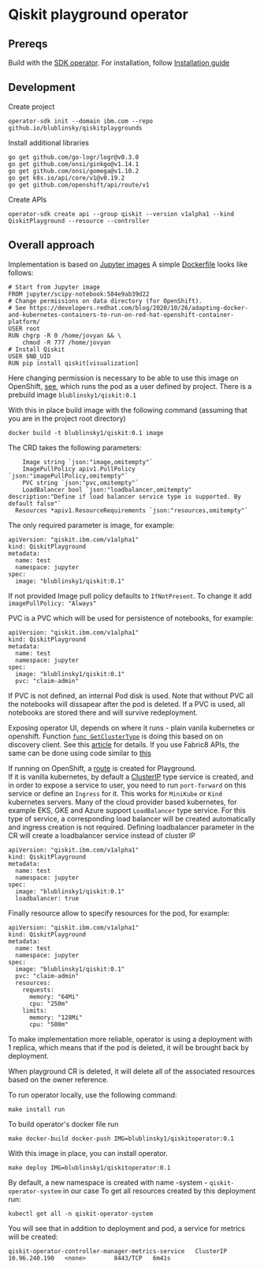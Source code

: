 # Qiskit playground operator

## Prereqs

Build with the [SDK operator](https://sdk.operatorframework.io/docs/building-operators/golang/tutorial/).
For installation, follow [Installation guide](https://sdk.operatorframework.io/docs/building-operators/golang/installation/)

## Development

Create project

````
operator-sdk init --domain ibm.com --repo github.io/blublinsky/qiskitplaygrounds
````
Install additional libraries
````
go get github.com/go-logr/logr@v0.3.0
go get github.com/onsi/ginkgo@v1.14.1
go get github.com/onsi/gomega@v1.10.2
go get k8s.io/api/core/v1@v0.19.2
go get github.com/openshift/api/route/v1
````
Create APIs

````
operator-sdk create api --group qiskit --version v1alpha1 --kind QiskitPlayground --resource --controller
````
## Overall approach

Implementation is based on [Jupyter images](https://jupyter-docker-stacks.readthedocs.io/en/latest/using/selecting.html)
A simple [Dockerfile](image/Dockerfile) looks like follows:

````
# Start from Jupyter image
FROM jupyter/scipy-notebook:584e9ab39d22
# Change permissions on data directory (for OpenShift).
# See https://developers.redhat.com/blog/2020/10/26/adapting-docker-and-kubernetes-containers-to-run-on-red-hat-openshift-container-platform/
USER root
RUN chgrp -R 0 /home/jovyan && \
    chmod -R 777 /home/jovyan
# Install Qiskit
USER $NB_UID
RUN pip install qiskit[visualization]
````

Here changing permission is necessary to be able to use this image on OpenShift, [see](https://developers.redhat.com/blog/2020/10/26/adapting-docker-and-kubernetes-containers-to-run-on-red-hat-openshift-container-platform/), which runs the pod as a user defined by project.
There is a prebuild image `blublinsky1/qiskit:0.1`

With this in place build image with the following command (assuming that you are in the project root directory)

````
docker build -t blublinsky1/qiskit:0.1 image
````

The CRD takes the following parameters:

````
	Image string `json:"image,omitempty"`
	ImagePullPolicy apiv1.PullPolicy `json:"imagePullPolicy,omitempty"`
	PVC string `json:"pvc,omitempty"`
	LoadBalancer bool `json:"loadbalancer,omitempty" description:"Define if load balancer service type is supported. By default false"`
  Resources *apiv1.ResourceRequirements `json:"resources,omitempty"`

````
The only required parameter is image, for example:

````
apiVersion: "qiskit.ibm.com/v1alpha1"
kind: QiskitPlayground
metadata:
  name: test
  namespace: jupyter
spec:
  image: "blublinsky1/qiskit:0.1"
````
If not provided Image pull policy defaults to `IfNotPresent`. To change it add `imagePullPolicy: "Always"`

PVC is a PVC which will be used for persistence of notebooks, for example:

````
apiVersion: "qiskit.ibm.com/v1alpha1"
kind: QiskitPlayground
metadata:
  name: test
  namespace: jupyter
spec:
  image: "blublinsky1/qiskit:0.1"
  pvc: "claim-admin"
````
If PVC is not defined, an internal Pod disk is used. Note that without PVC all the notebooks will dissapear after the pod is deleted.
If a PVC is used, all notebooks are stored there and will survive redeployment.

Exposing operator UI, depends on where it runs - plain vanila kubernetes or openshift. Function [`func GetClusterType`](controllers/qiskitplayground_controller.go) is doing this based on
on discovery client. See this [article](https://developers.redhat.com/blog/2020/01/22/why-not-couple-an-operators-logic-to-a-specific-kubernetes-platform/)
for details. If you use Fabric8 APIs, the same can be done using code similar to [this](https://github.com/fabric8io/kubernetes-client/blob/master/kubernetes-examples/src/main/java/io/fabric8/kubernetes/examples/CRDExample.java)

If running on OpenShift, a [route](https://docs.openshift.com/container-platform/4.7/rest_api/network_apis/route-route-openshift-io-v1.html) is created for Playground.  
If it is vanilla kubernetes, by default a [ClusterIP](https://rtfm.co.ua/en/kubernetes-clusterip-vs-nodeport-vs-loadbalancer-services-and-ingress-an-overview-with-examples/) type service is created, and in order to
expose a service to user, you need to run `port-forward` on this service or define an `Ingress` for it. This works for `MiniKube` or `Kind`
kubernetes servers. Many of the cloud provider based kubernetes, for example EKS, GKE and Azure support `LoadBalancer` type service. For this type of service, a corresponding load balancer will be created automatically and ingress creation is not required. 
Defining loadbalancer parameter in the CR will create a loadbalancer service instead of cluster IP

````
apiVersion: "qiskit.ibm.com/v1alpha1"
kind: QiskitPlayground
metadata:
  name: test
  namespace: jupyter
spec:
  image: "blublinsky1/qiskit:0.1"
  loadbalancer: true

````

Finally resource allow to specify resources for the pod, for example:
````
apiVersion: "qiskit.ibm.com/v1alpha1"
kind: QiskitPlayground
metadata:
  name: test
  namespace: jupyter
spec:
  image: "blublinsky1/qiskit:0.1"
  pvc: "claim-admin"
  resources:
    requests:
      memory: "64Mi"
      cpu: "250m"
    limits:
      memory: "128Mi"
      cpu: "500m"
````

To make implementation more reliable, operator is using a deployment with 1 replica,
which means that if the pod is deleted, it will be brought back by deployment.

When playground CR is deleted, it will delete all of the associated resources based on the owner reference.

To run operator locally, use the following command:
````
make install run
````
To build operator's docker file run

````
make docker-build docker-push IMG=blublinsky1/qiskitoperator:0.1
````

With this image in place, you can install operator.
````
make deploy IMG=blublinsky1/qiskitoperator:0.1
````
By default, a new namespace is created with name <project-name>-system - `qiskit-operator-system` in our case
To get all resources created by this deployment run:

````
kubectl get all -n qiskit-operator-system
````
You will see that in addition to deployment and pod, a service for metrics will be created:

````
qiskit-operator-controller-manager-metrics-service   ClusterIP   10.96.240.190   <none>        8443/TCP   6m41s
````

